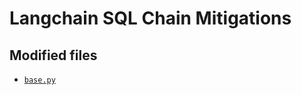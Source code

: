 # Langchain SQL Chain Mitigations

## Modified files

- [`base.py`](https://github.com/langchain-ai/langchain/blob/v0.1.0/libs/experimental/langchain_experimental/sql/base.py)
